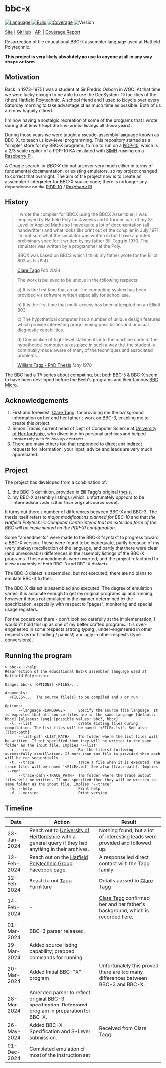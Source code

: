 # bbc-x

[![Language](https://img.shields.io/badge/language-BBC--X-blue.svg?style=plastic)](https://github.com/nigeleke/bbc-x)
[![Build](https://img.shields.io/github/actions/workflow/status/nigeleke/bbc-x/acceptance.yml?style=plastic)](https://github.com/nigeleke/bbc-x/actions/workflows/acceptance.yml)
[![Coverage](https://img.shields.io/codecov/c/github/nigeleke/bbc-x?style=plastic)](https://codecov.io/gh/nigeleke/bbc-x)
![Version](https://img.shields.io/github/v/tag/nigeleke/bbc-x?style=plastic)

  [Site](https://nigeleke.github.io/bbc-x) \| [GitHub](https://github.com/nigeleke/bbc-x) \| [API](https://nigeleke.github.io/bbc-x/api/bbc-x/index.html) \| [Coverage Report](https://nigeleke.github.io/bbc-x/coverage/index.html)

Resurrection of the educational BBC-X assembler language used at Hatfield Polytechnic.

**This project is very likely absolutely no use to anyone at all in any way shape or form.**

## Motivation

Back in 1973-1975 I was a student at Sir Fredric Osborn in WGC. At that time we were lucky enough to be able to use the DecSystem-10 facilities of the (then) Hatfield Polytechnic. A school friend and I used to bicycle over every Saturday morning to take advantage of as much time as possible. Both of us are now happily retired.

I'm now having a nostalgic recreation of some of the programs that I wrote during that time (I kept the line-printer listings all those years).

During those years we were taught a pseudo-assembly language known as BBC-X, to teach us low-level programming. This repository started as a "simple" store for my BBC-X programs, to run to run on a [PiDP-10](https://obsolescence.wixsite.com/obsolescence/pidp10), which is a 2/3 scale replica of a PDP-10 KA emulated with [SIMH](https://github.com/open-simh/simh) running on a [Raspberry Pi](https://www.raspberrypi.com/).

A Google search for *BBC-X* did not uncover very much either in terms of fundamental documentation, or existing emulators, so my project changed to correct that oversight. The aim of the project now is to create an assembler / interpreter for BBC-X source code; there is no longer any dependence on the [PiDP-10](https://obsolescence.wixsite.com/obsolescence/pidp10) / [Raspberry Pi](https://www.raspberrypi.com/).

## History

> I wrote the compiler for BBCX using the BBCX Assembler; I was employed by Hatfield Poly for 4 weeks and it formed part of my S-Level in Applied Maths so I have quite a lot of documentation (all handwritten) and what looks like print out of the compiler in July 1971.  I’m not sure what the simulator was written in but I have a printed preliminary spec for it written by my father Bill Tagg in 1970.  The simulator was written by a programmer at the Poly.
>
> BBCX was based on BBC3 which I think my father wrote for the Elliot 803 as his PhD.
>
> [Clare Tagg](https://www.claretagg.net/) *Feb 2024*

> The work is believed to be unique in the following
respects:
>
> a) It is the first time that an on-line computing system
has been -provided via software written especially for
school use.
>
> b) It is the first time that multi-access has been
attempted on an Elliott 803.
>
> c) The hypothetical computer has a number of unique design
features which provide interesting programming possibilities
and unusual diagnostic capabilities.
>
> d) Compilation of high-level statements into the machine
code of the hypothetical computer takes place in such a
way that the student is continually made aware of many of
the techniques and associated problems.
>
> [William Tagg - PhD Thesis](https://spiral.imperial.ac.uk/bitstream/10044/1/21019/2/Tagg-W-1971-PhD-Thesis.pdf) *May 1970*

The BBC had a TV series about computing, but both BBC-3 & BBC-X seem to have been developed before the Beeb's programs and their famous [BBC Micro](https://en.wikipedia.org/wiki/BBC_Micro).

## Acknowledgements

  1. First and foremost, [Clare Tagg](https://www.claretagg.net/), for providing me the background information on her and her father's work on BBC-3, enabling me to create this project.
  1. Simon Trainis, current head of Dept of Computer Science at [University of Hertfordshire](https://www.herts.ac.uk/), who dived into his personal archives and helped immensely with follow-up contacts.
  2. There are many others too that responded to direct and indirect requests for information; your input, advice and leads are very much appreciated.

## Project

The project has developed from a combination of:

  1. the BBC-3 definition, provided in Bill Tagg's original [thesis](https://spiral.imperial.ac.uk/bitstream/10044/1/21019/2/Tagg-W-1971-PhD-Thesis.pdf).
  2. my BBC-X assembly listings (which, unfortunately *appears* to be intermediate code rather than original source code).

It turns out there a number of differences between BBC-X and BBC-3. The thesis itself refers to *major modifications planned for BBC-10* and that *the Hatfield Polytechnic Computer Centre intend that an extended form of the BBC will be implemented on the PDP-10 configuration*.

Some "amendments" were made to the BBC-3 "syntax" to progress toward a BBC-X version. These were found to be inadequate, partly because of my (very shakey) recollection of the language, and partly that there were clear (and unresolvable) differences in the assembly listings of the BBC-X programs. These amendments were reverted, and the project refactored to allow assembly of both BBC-3 and BBC-X dialects.

The BBC-3 dialect is assembled, but not executed; there are no plans to emulate BBC-3 further.

The BBC-X dialect is assembled and executed. The degree of emulation varies; it is accurate enough to get my original programs up and running, however it
does not emulated in the manner determined by the specification, especially with respect to "pages", monitoring and special usage registers.

For the coders out there - don't look too carefully at the implementation; I wouldn't hold this up as one of my better crafted programs. It
is over-engineered in some respects (strong typing), under-engineered in other respects (error handling / panics!) and ugly in other respects
(type conversions).

## Running the program

```
> bbc-x --help
Resurrection of the educational BBC-X assembler language used at Hatfield Polytechnic

Usage: bbc-x [OPTIONS] <FILES>...

Arguments:
  <FILES>...  The source file(s) to be compiled and / or run

Options:
      --language <LANGUAGE>      Specify the source file language. It is expected that all source files are in the same language [default: bbcx] [aliases: lang] [possible values: bbc3, bbcx]
  -l, --list                     Create listing files during compilation. The list files will be named '<FILE>.lst'. See also [list-path]
      --list-path <LIST_PATH>    The folder where the list files will be written. If not specified then they will be written to the same folder as the input file. Implies '--list'
  -r, --run                      Run the file(s) following successfully compillation. If more than one file is provided then each will be run sequentially
  -t, --trace                    Trace a file when it is executed. The trace files will be named '<FILE>.out' See also [trace-path]. Implies '--run'
      --trace-path <TRACE_PATH>  The folder where the trace output files will be written. If not specified then they will be written to same folder as the input file. Implies '--trace'
  -h, --help                     Print help
  -V, --version                  Print version
```

## Timeline

| Date        | Action                                                                                                                            | Result                                                                                                      |
|-------------|-----------------------------------------------------------------------------------------------------------------------------------|-------------------------------------------------------------------------------------------------------------|
| 23-Jan-2024 | Reach out to [University of Hertfordshire](https://www.herts.ac.uk/) with a general query if they had anything in their archives. | Nothing found, but a lot of interesting leads were provided and followed up.                                |
| 12-Feb-2024 | Reach out on the [Hatfield Polytechnic Group](https://www.facebook.com/groups/2042375999327304) Facebook page.                    | A response led direct contact with the Tagg family.                                                         |
| 12-Feb-2024 | Reach to out [Tagg Furntiture]()                                                                                                  | Details passed to [Clare Tagg](https://www.claretagg.net/)                                                  |
| 14-Feb-2024 | -                                                                                                                                 | [Clare Tagg](https://www.claretagg.net/) confirmed her and her father's background, which is recorded here. |
| 01-Mar-2024 | BBC-3 parser released.                                                                                                            |                                                                                                             |
| 19-Mar-2024 | Added source listing capability; prepped commands for running.                                                                    |                                                                                                             |
| 20-Mar-2024 | Added Initial BBC-"X"  program                                                                                                    | Unfortunately this proved there are too many differences between BBC-3 and BBC-X.                           |
| 28-Mar-2024 | Amended parser to reflect original BBC-3 specification. Refactored program in preparation for BBC-X.                              |                                                                                                             |
| 26-May-2024 | Added BBC-X Specification and S-Level submission. | Received from Clare Tagg. |
| 01-Dec-2024 | Completed emulation of most of the instruction set |
